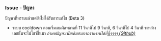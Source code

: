 ### <i class="bi bi-bug-fill"></i> Issue - ปัญหา
ปัญหาที่ทราบแล้วแต่ยังไม่ได้รับการแก้ไข (Beta 3)
- ระบบ cooldown ตอนเริ่มเกมผิดพลาดที่ 11 วินาทีไป 9 วินาที, 6 วินาทีไป 4 วินาที ระหว่างเลขนั้นจะไม่โชว์ขึ้นมา
*ถ้าพบปัญหาเพิ่มเติมสามารถรายงานได้ที่[นี่ๆๆๆๆ (Github)](https://github.com/neemzaza/Airwavy-Speedrunner/issues)*